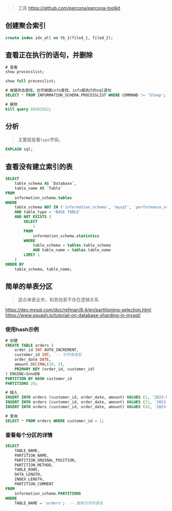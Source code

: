 > 工具 https://github.com/percona/percona-toolkit

## 创建聚合索引

```sql
create index idx_all on tb_1(filed_1, filed_2);
```

## 查看正在执行的语句，并删除

```sql
# 查看
show processlist;

show full processlist;

# 根据状态查找，也可根据info查找，info是执行的sql语句
SELECT * FROM INFORMATION_SCHEMA.PROCESSLIST WHERE COMMAND != 'Sleep';

# 删除
kill query 60581562;
```

## 分析

> 主要就是看`type`字段。

```sql
EXPLAIN sql;
```

## 查看没有建立索引的表

```sql
SELECT 
    table_schema AS `Database`,
    table_name AS `Table`
FROM 
    information_schema.tables
WHERE 
    table_schema NOT IN ('information_schema', 'mysql', 'performance_schema', 'sys') -- 排除系统数据库
    AND table_type = 'BASE TABLE'
    AND NOT EXISTS (
        SELECT 
            1
        FROM 
            information_schema.statistics
        WHERE 
            table_schema = tables.table_schema
            AND table_name = tables.table_name
        LIMIT 1
    )
ORDER BY 
    table_schema, table_name;
```

## 简单的单表分区

> 适合单表业务，和其他表不存在逻辑关系

https://dev.mysql.com/doc/refman/8.4/en/partitioning-selection.html  
https://www.squash.io/tutorial-on-database-sharding-in-mysql/

### 使用hash示例

```sql
# 创建
CREATE TABLE orders (
    order_id INT AUTO_INCREMENT,
    customer_id INT,  -- 字符串类型
    order_date DATE,
    amount DECIMAL(10, 2),
    PRIMARY KEY (order_id, customer_id)
) ENGINE=InnoDB
PARTITION BY HASH customer_id
PARTITIONS 20;

# 插入
INSERT INTO orders (customer_id, order_date, amount) VALUES (1, '2023-05-01', 100.00);
INSERT INTO orders (customer_id, order_date, amount) VALUES (21, '2023-05-02', 150.00);
INSERT INTO orders (customer_id, order_date, amount) VALUES (42, '2023-05-03', 200.00);

# 查询
SELECT * FROM orders WHERE customer_id = 1;
```



### 查看每个分区的详情

```sql
SELECT 
    TABLE_NAME,
    PARTITION_NAME,
    PARTITION_ORDINAL_POSITION,
    PARTITION_METHOD,
    TABLE_ROWS,
    DATA_LENGTH,
    INDEX_LENGTH,
    PARTITION_COMMENT
FROM 
    information_schema.PARTITIONS
WHERE 
    TABLE_NAME = 'orders';  -- 替换为你的表名
```
